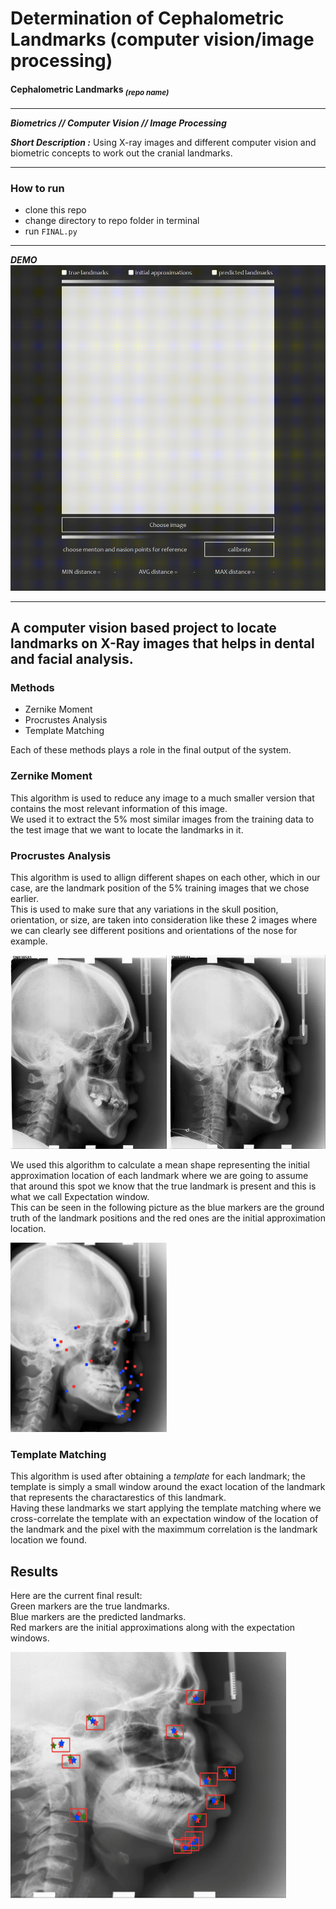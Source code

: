 # Determination of Cephalometric Landmarks (computer vision/image processing)  
#### Cephalometric Landmarks <sub>_(repo name)_</sub>  
  
---  
_**Biometrics // Computer Vision // Image Processing**_  
  
_**Short Description :**_ Using X-ray images and different computer vision and biometric concepts to work out the cranial landmarks.  

---  
### How to run  
* clone this repo  
* change directory to repo folder in terminal  
* run `FINAL.py`  

---  
_**DEMO**_  
![video demo](./demo/cepha.gif)  

---  
## A computer vision based project to locate landmarks on X-Ray images that helps in dental and facial analysis.  

### Methods  
* Zernike Moment
* Procrustes Analysis
* Template Matching

Each of these methods plays a role in the final output of the system.  

### Zernike Moment  
This algorithm is used to reduce any image to a much smaller version that contains the most relevant information of this image.  
We used it to extract the 5% most similar images from the training data to the test image that we want to locate the landmarks in it.  

### Procrustes Analysis  
This algorithm is used to allign different shapes on each other, which in our case, are the landmark position of the 5% training images that we chose earlier.  
This is used to make sure that any variations in the skull position, orientation, or size, are taken into consideration like these 2 images where we can clearly see different positions and orientations of the nose for example.  

![](./imgs/001.jpg) ![](./imgs/002.jpg)  

We used this algorithm to calculate a mean shape representing the initial approximation location of each landmark where we are going to assume that around this spot we know that the true landmark is present and this is what we call Expectation window.  
This can be seen in the following picture as the blue markers are the ground truth of the landmark positions and the red ones are the initial approximation location. 

![](./imgs/003.png)  

### Template Matching  
This algorithm is used after obtaining a _template_ for each landmark; the template is simply a small window around the exact location of the landmark that represents the charactarestics of this landmark.  
Having these landmarks we start applying the template matching where we cross-correlate the template with an expectation window of the location of the landmark and the pixel with the maximmum correlation is the landmark location we found.  
 
## Results  
Here are the current final result:  
Green markers are the true landmarks.  
Blue markers are the predicted landmarks.  
Red markers are the initial approximations along with the expectation windows.  

![](./imgs/005.png)
